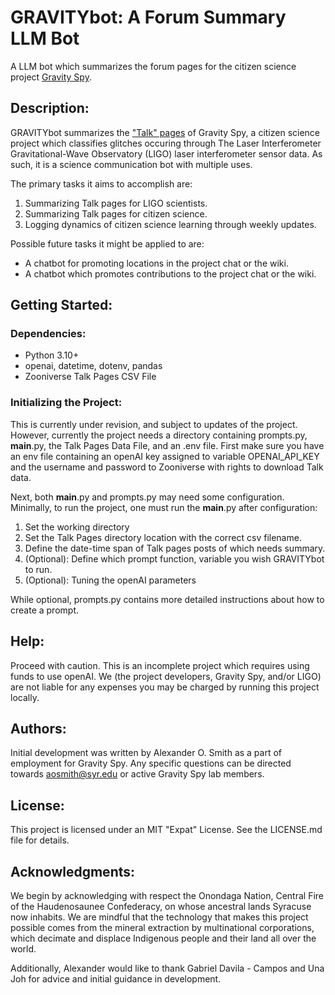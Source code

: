 # GRAVITYbot: A Forum Summary LLM Bot

A LLM bot which summarizes the forum pages for the citizen science project [Gravity Spy](https://www.zooniverse.org/projects/zooniverse/gravity-spy).

## Description:

GRAVITYbot summarizes the ["Talk" pages](https://www.zooniverse.org/projects/zooniverse/gravity-spy/talk) of Gravity Spy, a citizen science project which classifies glitches occuring through The Laser Interferometer Gravitational-Wave Observatory (LIGO) laser interferometer sensor data. As such, it is a science communication bot with multiple uses.

The primary tasks it aims to accomplish are:

1. Summarizing Talk pages for LIGO scientists.
2. Summarizing Talk pages for citizen science.
3. Logging dynamics of citizen science learning through weekly updates.

Possible future tasks it might be applied to are:

- A chatbot for promoting locations in the project chat or the wiki.
- A chatbot which promotes contributions to the project chat or the wiki.

## Getting Started:

### Dependencies:
- Python 3.10+
- openai, datetime, dotenv, pandas
- Zooniverse Talk Pages CSV File

### Initializing the Project:
This is currently under revision, and subject to updates of the project. However, currently the project needs a directory containing prompts.py, __main__.py, the Talk Pages Data File, and an .env file. First make sure you have an env file containing an openAI key assigned to variable OPENAI_API_KEY and the username and password to Zooniverse with rights to download Talk data.

Next, both __main__.py and prompts.py may need some configuration. Minimally, to run the project, one must run the __main__.py after configuration:
 
1. Set the working directory
2. Set the Talk Pages directory location with the correct csv filename.
3. Define the date-time span of Talk pages posts of which needs summary.
4. (Optional): Define which prompt function, variable you wish GRAVITYbot to run.
5. (Optional): Tuning the openAI parameters

While optional, prompts.py contains more detailed instructions about how to create a prompt.

## Help:

Proceed with caution. This is an incomplete project which requires using funds to use openAI. We (the project developers, Gravity Spy, and/or LIGO) are not liable for any expenses you may be charged by running this project locally.

## Authors:

Initial development was written by Alexander O. Smith as a part of employment for Gravity Spy. Any specific questions can be directed towards aosmith@syr.edu or active Gravity Spy lab members.

## License:
This project is licensed under an MIT "Expat" License. See the LICENSE.md file for details.

## Acknowledgments:

We begin by acknowledging with respect the Onondaga Nation, Central Fire of the Haudenosaunee Confederacy, on whose ancestral lands Syracuse now inhabits. We are mindful that the technology that makes this project possible comes from the mineral extraction by multinational corporations, which decimate and displace Indigenous people and their land all over the world.

Additionally, Alexander would like to thank Gabriel Davila - Campos and Una Joh for advice and initial guidance in development. 